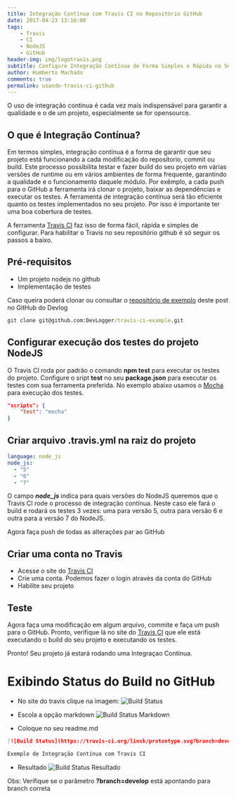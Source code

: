 ```yaml
---
title: Integração Contínua com Travis CI no Repositório GitHub
date: 2017-04-23 13:16:00
tags: 
    - Travis
    - CI
    - NodeJS
    - GitHub
header-img: img/logotravis.png
subtitle: Configure Integração Contínua de Forma Simples e Rápida no Seu Repositório Github
author: Humberto Machado
comments: true
permalink: usando-travis-ci-github
---
```


O uso de integração contínua é cada vez mais indispensável para garantir a qualidade e o de um projeto, especialmente se for opensource.

## O que é Integração Contínua?

Em termos simples, integração contínua é a forma de garantir que seu projeto está funcionando a cada modificação do reposítorio, commit ou build. Este processo possibilita testar e fazer build do seu projeto em várias versões de runtime ou em vários ambientes de forma frequente, garantindo a qualidade e o funcionamento daquele módulo. Por exêmplo, a cada push para o GitHub a ferramenta irá clonar o projeto, baixar as dependências e executar os testes.
A ferramenta de integração contínua será tão eficiente quanto os testes implementados no seu projeto. Por isso é importante ter uma boa cobertura de testes.

A ferramenta [Travis CI](https://travis-ci.org/) faz isso de forma fácil, rápida e simples de configurar. Para habilitar o Travis no seu repositório github é só seguir os passos a baixo.

## Pré-requisitos

- Um projeto nodejs no github
- Implementação de testes

Caso queira poderá clonar ou consultar o [repositório de exemplo](https://github.com/DevLogger/travis-ci-example) deste post no GitHub do Devlog

```cmd
git clone git@github.com:DevLogger/travis-ci-example.git
```

## Configurar execução dos testes do projeto NodeJS

O Travis CI roda por padrão o comando **npm test** para executar os testes do projeto.
Configure o sript **test** no seu **package.json** para executar os testes com sua ferramenta preferida. No exemplo abaixo usamos o [Mocha](https://mochajs.org/#getting-started) para execução dos testes.

```json
"scripts": {
    "test": "mocha"
}
```

## Criar arquivo .travis.yml na raiz do projeto

```yml
language: node_js
node_js:
  - "5"
  - "6"
  - "7"
```

O campo ***node_js*** indica para quais versões do NodeJS queremos que o Travis CI rode o processo de integração contínua. Neste caso ele fará o build e rodará os testes 3 vezes: uma para versão 5, outra para versão 6 e outra para a versão 7 do NodeJS.

Agora faça push de todas as alterações par ao GitHub

## Criar uma conta no Travis

- Acesse o site do [Travis CI](https://travis-ci.org/)
- Crie uma conta. Podemos fazer o login através da conta do GitHub
- Habilite seu projeto

## Teste

Agora faça uma modificação em algum arquivo, commite e faça um push para o GitHub.
Pronto, verifique lá no site do [Travis CI](https://travis-ci.org/) que ele está executando o build do seu projeto e executando os testes.

Pronto! Seu projeto já estará rodando uma Integraçao Contínua.

# Exibindo Status do Build no GitHub

- No site do travis clique na imagem: 
![Build Status](build-status.png)

- Escola a opção markdown
![Build Status Markdown](build-status2.png)

- Coloque no seu readme.md
```markdown
[![Build Status](https://travis-ci.org/linck/protontype.svg?branch=develop)](https://travis-ci.org/linck/protontype)

Exemplo de Integração Contínua com Travis CI
```

- Resultado
![Build Status Resultado](build-status3.png)

Obs: Verifique se o parâmetro **?branch=develop** está apontando para branch correta



